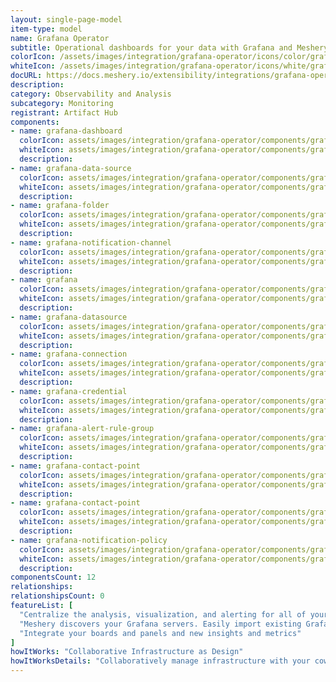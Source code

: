 ```yaml
---
layout: single-page-model
item-type: model
name: Grafana Operator
subtitle: Operational dashboards for your data with Grafana and Meshery
colorIcon: /assets/images/integration/grafana-operator/icons/color/grafana-operator-color.svg
whiteIcon: /assets/images/integration/grafana-operator/icons/white/grafana-operator-white.svg
docURL: https://docs.meshery.io/extensibility/integrations/grafana-operator
description: 
category: Observability and Analysis
subcategory: Monitoring
registrant: Artifact Hub
components: 
- name: grafana-dashboard
  colorIcon: assets/images/integration/grafana-operator/components/grafana-dashboard/icons/color/grafana-dashboard-color.svg
  whiteIcon: assets/images/integration/grafana-operator/components/grafana-dashboard/icons/white/grafana-dashboard-white.svg
  description: 
- name: grafana-data-source
  colorIcon: assets/images/integration/grafana-operator/components/grafana-data-source/icons/color/grafana-data-source-color.svg
  whiteIcon: assets/images/integration/grafana-operator/components/grafana-data-source/icons/white/grafana-data-source-white.svg
  description: 
- name: grafana-folder
  colorIcon: assets/images/integration/grafana-operator/components/grafana-folder/icons/color/grafana-folder-color.svg
  whiteIcon: assets/images/integration/grafana-operator/components/grafana-folder/icons/white/grafana-folder-white.svg
  description: 
- name: grafana-notification-channel
  colorIcon: assets/images/integration/grafana-operator/components/grafana-notification-channel/icons/color/grafana-notification-channel-color.svg
  whiteIcon: assets/images/integration/grafana-operator/components/grafana-notification-channel/icons/white/grafana-notification-channel-white.svg
  description: 
- name: grafana
  colorIcon: assets/images/integration/grafana-operator/components/grafana/icons/color/grafana-color.svg
  whiteIcon: assets/images/integration/grafana-operator/components/grafana/icons/white/grafana-white.svg
  description: 
- name: grafana-datasource
  colorIcon: assets/images/integration/grafana-operator/components/grafana-datasource/icons/color/grafana-datasource-color.svg
  whiteIcon: assets/images/integration/grafana-operator/components/grafana-datasource/icons/white/grafana-datasource-white.svg
  description: 
- name: grafana-connection
  colorIcon: assets/images/integration/grafana-operator/components/grafana-connection/icons/color/grafana-connection-color.svg
  whiteIcon: assets/images/integration/grafana-operator/components/grafana-connection/icons/white/grafana-connection-white.svg
  description: 
- name: grafana-credential
  colorIcon: assets/images/integration/grafana-operator/components/grafana-credential/icons/color/grafana-credential-color.svg
  whiteIcon: assets/images/integration/grafana-operator/components/grafana-credential/icons/white/grafana-credential-white.svg
  description: 
- name: grafana-alert-rule-group
  colorIcon: assets/images/integration/grafana-operator/components/grafana-alert-rule-group/icons/color/grafana-alert-rule-group-color.svg
  whiteIcon: assets/images/integration/grafana-operator/components/grafana-alert-rule-group/icons/white/grafana-alert-rule-group-white.svg
  description: 
- name: grafana-contact-point
  colorIcon: assets/images/integration/grafana-operator/components/grafana-contact-point/icons/color/grafana-contact-point-color.svg
  whiteIcon: assets/images/integration/grafana-operator/components/grafana-contact-point/icons/white/grafana-contact-point-white.svg
  description: 
- name: grafana-contact-point
  colorIcon: assets/images/integration/grafana-operator/components/grafana-contact-point/icons/color/grafana-contact-point-color.svg
  whiteIcon: assets/images/integration/grafana-operator/components/grafana-contact-point/icons/white/grafana-contact-point-white.svg
  description: 
- name: grafana-notification-policy
  colorIcon: assets/images/integration/grafana-operator/components/grafana-notification-policy/icons/color/grafana-notification-policy-color.svg
  whiteIcon: assets/images/integration/grafana-operator/components/grafana-notification-policy/icons/white/grafana-notification-policy-white.svg
  description: 
componentsCount: 12
relationships: 
relationshipsCount: 0
featureList: [
  "Centralize the analysis, visualization, and alerting for all of your data with Grafana.",
  "Meshery discovers your Grafana servers. Easily import existing Grafana dashboards and panels into Meshery",
  "Integrate your boards and panels and new insights and metrics"
]
howItWorks: "Collaborative Infrastructure as Design"
howItWorksDetails: "Collaboratively manage infrastructure with your coworkers synchronously sharing the same designs."
---
```

